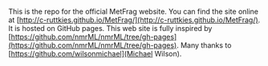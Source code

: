 This is the repo for the official MetFrag website. You can find the site online at [http://c-ruttkies.github.io/MetFrag/](http://c-ruttkies.github.io/MetFrag/). It is hosted on GitHub pages. 
This web site is fully inspired by [https://github.com/nmrML/nmrML/tree/gh-pages](https://github.com/nmrML/nmrML/tree/gh-pages). Many thanks to [https://github.com/wilsonmichael](Michael Wilson).
